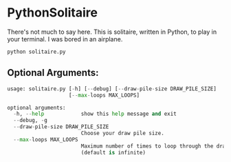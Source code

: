 # PythonSolitaire
There's not much to say here. This is solitaire, written in Python, to play in your terminal. I was bored in an airplane.

`python solitaire.py`

## Optional Arguments:
```python
usage: solitaire.py [-h] [--debug] [--draw-pile-size DRAW_PILE_SIZE]
                    [--max-loops MAX_LOOPS]

optional arguments:
  -h, --help            show this help message and exit
  --debug, -g
  --draw-pile-size DRAW_PILE_SIZE
                        Choose your draw pile size.
  --max-loops MAX_LOOPS
                        Maximum number of times to loop through the draw deck
                        (default is infinite)
```


